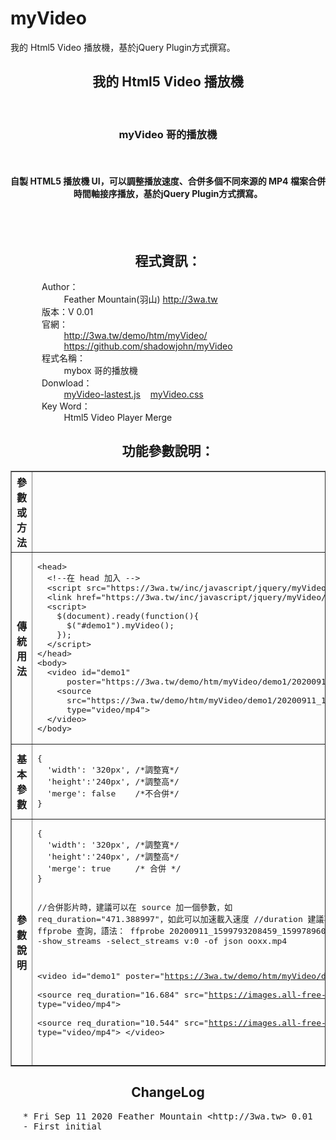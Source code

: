myVideo
=====

我的 Html5 Video 播放機，基於jQuery Plugin方式撰寫。

<center>
  <h2>我的 Html5 Video 播放機</h2>
  <br>
  <h3>myVideo 哥的播放機</h3>
  <br>
  <h4>自製 HTML5 播放機 UI，可以調整播放速度、合併多個不同來源的 MP4 檔案合併時間軸接序播放，基於jQuery Plugin方式撰寫。</h4>
  <br>    
  <br>
  <h2 class="title">程式資訊：</h2>
  <div style="text-align:left;margin-left:50px;">
    Author：<br>
    &nbsp;&nbsp;&nbsp;&nbsp;&nbsp;&nbsp;&nbsp;&nbsp;
    Feather Mountain(羽山) <a target="_blank" href="http://3wa.tw">http://3wa.tw</a>
    <br>
    版本：V 0.01<br>
    官網：<br>
    &nbsp;&nbsp;&nbsp;&nbsp;&nbsp;&nbsp;&nbsp;&nbsp;
    <a target="_blank" href="http://3wa.tw/demo/htm/myVideo/">http://3wa.tw/demo/htm/myVideo/</a>
    <br>
    &nbsp;&nbsp;&nbsp;&nbsp;&nbsp;&nbsp;&nbsp;&nbsp;
    <a target="_blank" href="https://github.com/shadowjohn/myVideo">https://github.com/shadowjohn/myVideo</a>
    <br>
    程式名稱：<br>
    &nbsp;&nbsp;&nbsp;&nbsp;&nbsp;&nbsp;&nbsp;&nbsp;
    mybox 哥的播放機    <br>    
    Donwload：<br>
    &nbsp;&nbsp;&nbsp;&nbsp;&nbsp;&nbsp;&nbsp;&nbsp;
    <a target="_blank" href="http://3wa.tw/inc/javascript/jquery/myVideo/myVideo-lastest.js">myVideo-lastest.js</a>
    &nbsp;&nbsp;
    <a target="_blank" href="http://3wa.tw/inc/javascript/jquery/myVideo/myVideo.css">myVideo.css</a>        
    <br>    
    Key Word：<br>
    &nbsp;&nbsp;&nbsp;&nbsp;&nbsp;&nbsp;&nbsp;&nbsp;
    Html5 Video Player Merge 
    <br>
  </div>
  <h2 class="title">功能參數說明：</h2>
  <table border="1" cellpadding="5" cellspacing="0" class="thetable">
    <tr>
      <th>參數或方法</th>
      <th>名稱</th>
      <th>測試</th>
    </tr>
    <tr>
      <th>傳統用法</th>
      <td>        
<pre title='source_code' alt='source_code' id='source_code' class='comments'>
&lt;head&gt;
  &lt;!--在 head 加入 --&gt;
  &lt;script src="https://3wa.tw/inc/javascript/jquery/myVideo/myVideo-lastest.js"&gt;&lt;/script&gt;
  &lt;link href="https://3wa.tw/inc/javascript/jquery/myVideo/myVideo.css" rel="stylesheet" type="text/css" /&gt;
  &lt;script&gt;
    $(document).ready(function(){
      $("#demo1").myVideo();
    });
  &lt;/script&gt; 
&lt;/head&gt;
&lt;body&gt;
  &lt;video id="demo1" 
      poster="https://3wa.tw/demo/htm/myVideo/demo1/20200911_1599757205758_1599753607320.png"&gt;
    &lt;source 
      src="https://3wa.tw/demo/htm/myVideo/demo1/20200911_1599757205758_1599753607320.mp4" 
      type="video/mp4"&gt;
  &lt;/video&gt;
&lt;/body&gt;          
</pre>
      </td>
      <td>
        <a target="_blank" href="demo1/index.html">執行</a>
      </td>
    </tr>
    <tr>
      <th>基本參數</th>
      <td>
<pre title='source_code' alt='source_code' id='source_code' class='comments'>
{
  'width': '320px', /*調整寬*/
  'height':'240px', /*調整高*/
  'merge': false    /*不合併*/
}        
</pre>
      </td>
      <td>
        <a target="_blank" href="demo2/index.html">執行</a>
      </td>
    </tr>
    <tr>
      <th>參數說明</th>
      <td>
<pre title='source_code' alt='source_code' id='source_code' class='comments'>
{
  'width': '320px', /*調整寬*/
  'height':'240px', /*調整高*/
  'merge': true     /* 合併 */
}

//合併影片時，建議可以在 source 加一個參數，如 req_duration="471.388997"，如此可以加速載入速度
//duration 建議事先用 ffprobe 查詢，語法：
ffprobe 20200911_1599793208459_1599789604914.mp4 -show_streams -select_streams v:0 -of json ooxx.mp4

&lt;video id="demo1" 
        poster="https://3wa.tw/demo/htm/myVideo/demo1/20200911_1599757205758_1599753607320.png"&gt;    
  &lt;source req_duration="16.684" 
        src="https://images.all-free-download.com/footage_preview/mp4/deer_animal_food_eating_bushes_474.mp4"
        type="video/mp4"&gt;          
  &lt;source req_duration="10.544" 
        src="https://images.all-free-download.com/footage_preview/mp4/bird_small_animal_feathers_river_679.mp4" 
        type="video/mp4"&gt;
&lt;/video&gt;       
</pre>
      </td>
      <td>
        <a target="_blank" href="demo3/index.html">執行</a>
      </td>
    </tr>                     
  </table>
  <h2 class="title">ChangeLog</h2>
  <div style="text-align:left;">
    <pre style="margin-left:20px;">
* Fri Sep 11 2020 Feather Mountain &lt;http://3wa.tw&gt; 0.01
- First initial
    </pre>
  </div>
</center>
